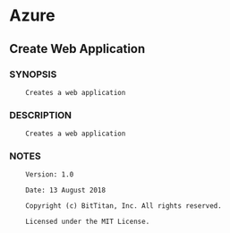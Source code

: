 # Azure
## Create Web Application
### SYNOPSIS
```
    Creates a web application
```
### DESCRIPTION
```
    Creates a web application
```
### NOTES
```
    Version: 1.0
    Date: 13 August 2018
    Copyright (c) BitTitan, Inc. All rights reserved.
    Licensed under the MIT License.
```

